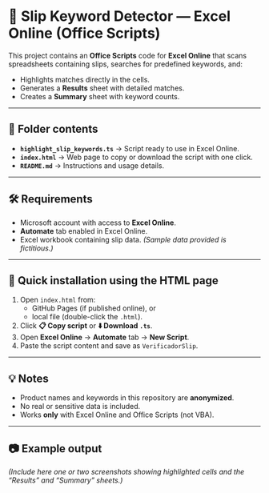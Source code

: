 # 📄 Slip Keyword Detector — Excel Online (Office Scripts)

This project contains an **Office Scripts** code for **Excel Online** that scans spreadsheets containing slips, searches for predefined keywords, and:

- Highlights matches directly in the cells.  
- Generates a **Results** sheet with detailed matches.  
- Creates a **Summary** sheet with keyword counts.  

---

## 📂 Folder contents
- **`highlight_slip_keywords.ts`** → Script ready to use in Excel Online.  
- **`index.html`** → Web page to copy or download the script with one click.  
- **`README.md`** → Instructions and usage details.

---

## 🛠 Requirements
- Microsoft account with access to **Excel Online**.  
- **Automate** tab enabled in Excel Online.  
- Excel workbook containing slip data. *(Sample data provided is fictitious.)*

---

## 🚀 Quick installation using the HTML page
1. Open `index.html` from:
   - GitHub Pages (if published online), or  
   - local file (double-click the `.html`).  
2. Click **📋 Copy script** or **⬇️ Download `.ts`**.  
3. Open **Excel Online** → **Automate** tab → **New Script**.  
4. Paste the script content and save as `VerificadorSlip`.

---

## 💡 Notes
- Product names and keywords in this repository are **anonymized**.  
- No real or sensitive data is included.  
- Works **only** with Excel Online and Office Scripts (not VBA).

---

## 📷 Example output
*(Include here one or two screenshots showing highlighted cells and the “Results” and “Summary” sheets.)*
